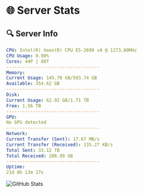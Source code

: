 # 🌐 Server Stats
## 🔍 Server Info
```yaml
CPU: Intel(R) Xeon(R) CPU E5-2699 v4 @ 1273.80MHz
CPU Usage: 0.90%
Cores: 44P | 88T
-----------------------------------
Memory:
Current Usage: 145.70 GB/503.74 GB
Available: 354.62 GB
-----------------------------------
Disk:
Current Usage: 62.92 GB/1.71 TB
Free: 1.56 TB
-----------------------------------
GPU:
No GPU detected
-----------------------------------
Network:
Current Transfer (Sent): 17.67 MB/s
Current Transfer (Received): 135.27 KB/s
Total Sent: 33.12 TB
Total Received: 286.99 GB
-----------------------------------
Uptime:
21d 0h 13m 27s
```
![GitHub Stats](https://img.shields.io/badge/Updated-2025-03-28_21:36:16-blue)